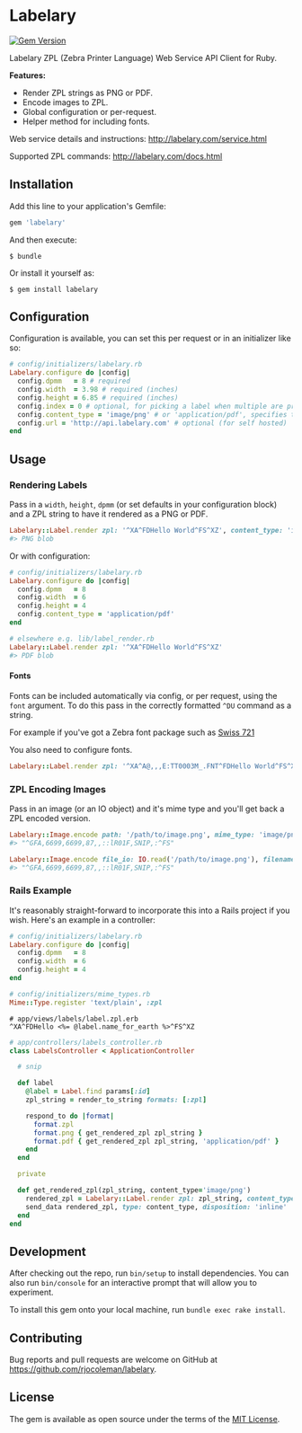 # Labelary

[![Gem Version](https://badge.fury.io/rb/labelary.svg)](https://badge.fury.io/rb/labelary)

Labelary ZPL (Zebra Printer Language) Web Service API Client for Ruby.

**Features:**

* Render ZPL strings as PNG or PDF.
* Encode images to ZPL.
* Global configuration or per-request.
* Helper method for including fonts.

Web service details and instructions: http://labelary.com/service.html

Supported ZPL commands: http://labelary.com/docs.html


## Installation

Add this line to your application's Gemfile:

```ruby
gem 'labelary'
```

And then execute:

    $ bundle

Or install it yourself as:

    $ gem install labelary

## Configuration

Configuration is available, you can set this per request or in an initializer like so:

```ruby
# config/initializers/labelary.rb
Labelary.configure do |config|
  config.dpmm   = 8 # required
  config.width  = 3.98 # required (inches)
  config.height = 6.85 # required (inches)
  config.index = 0 # optional, for picking a label when multiple are present in the ZPL (usually 0)
  config.content_type = 'image/png' # or 'application/pdf', specifies the content type of the returned label
  config.url = 'http://api.labelary.com' # optional (for self hosted)
end
```

## Usage

### Rendering Labels

Pass in a `width`, `height`, `dpmm` (or set defaults in your configuration block) and a ZPL string to have it rendered as a PNG or PDF.

```ruby
Labelary::Label.render zpl: '^XA^FDHello World^FS^XZ', content_type: 'image/png', dpmm: 8, width: 6, height: 4
#> PNG blob
```

Or with configuration:

```ruby
# config/initializers/labelary.rb
Labelary.configure do |config|
  config.dpmm   = 8
  config.width  = 6
  config.height = 4
  config.content_type = 'application/pdf'
end

# elsewhere e.g. lib/label_render.rb
Labelary::Label.render zpl: '^XA^FDHello World^FS^XZ'
#> PDF blob
```

#### Fonts

Fonts can be included automatically via config, or per request, using the `font` argument. To do this pass in the correctly formatted `^DU` command as a string.

For example if you've got a Zebra font package such as [Swiss 721](https://support.zebra.com/cpws/docs/fonts/DownloadSwiss721.htm)

You also need to configure fonts.

```ruby
Labelary::Label.render zpl: '^XA^A@,,,E:TT0003M_.FNT^FDHello World^FS^XZ', font: File.read('./swiss-721-font/77849_002.ZSU')
```

### ZPL Encoding Images

Pass in an image (or an IO object) and it's mime type and you'll get back a ZPL encoded version.

```ruby
Labelary::Image.encode path: '/path/to/image.png', mime_type: 'image/png'
#> "^GFA,6699,6699,87,,::lR01F,SNIP,:^FS"

Labelary::Image.encode file_io: IO.read('/path/to/image.png'), filename: 'image.png', mime_type: 'image/png'
#> "^GFA,6699,6699,87,,::lR01F,SNIP,:^FS"
```

### Rails Example

It's reasonably straight-forward to incorporate this into a Rails project if you wish. Here's an example in a controller:

```ruby
# config/initializers/labelary.rb
Labelary.configure do |config|
  config.dpmm   = 8
  config.width  = 6
  config.height = 4
end

# config/initializers/mime_types.rb
Mime::Type.register 'text/plain', :zpl
```

```
# app/views/labels/label.zpl.erb
^XA^FDHello <%= @label.name_for_earth %>^FS^XZ
```

```ruby
# app/controllers/labels_controller.rb
class LabelsController < ApplicationController

  # snip

  def label
    @label = Label.find params[:id]
    zpl_string = render_to_string formats: [:zpl]

    respond_to do |format|
      format.zpl
      format.png { get_rendered_zpl zpl_string }
      format.pdf { get_rendered_zpl zpl_string, 'application/pdf' }
    end
  end

  private

  def get_rendered_zpl(zpl_string, content_type='image/png')
    rendered_zpl = Labelary::Label.render zpl: zpl_string, content_type: content_type
    send_data rendered_zpl, type: content_type, disposition: 'inline'
  end
end
```

## Development

After checking out the repo, run `bin/setup` to install dependencies. You can also run `bin/console` for an interactive prompt that will allow you to experiment.

To install this gem onto your local machine, run `bundle exec rake install`.

## Contributing

Bug reports and pull requests are welcome on GitHub at https://github.com/rjocoleman/labelary.


## License

The gem is available as open source under the terms of the [MIT License](http://opensource.org/licenses/MIT).
